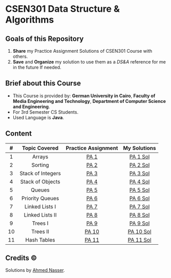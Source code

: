 # CSEN301 Data Structure & Algorithms

## Goals of this Repository
1. **Share** my Practice Assignment Solutions of CSEN301 Course with others.
2. **Save** and **Organize** my solution to use them as a *DS&A* reference for me in the future If needed.

## Brief about this Course

- This Course is provided by:
**German University in Cairo**,
**Faculty of Media Engineering and Technology**,
**Department of Computer Science and Engineering**.
- For 3rd Semester CS Students.
- Used Language is **Java**.

## Content

|  #  | Topic Covered     |  Practice Assignment      |  My Solutions      |
| :-: | :--------------:  |  :---------------------:  | :----------------: |
| 1   | Arrays            | [PA 1](PA-pdfs/PA1.pdf)   | [PA 1 Sol](PA1/)   |
| 2   | Sorting           | [PA 2](PA-pdfs/PA2.pdf)   | [PA 2 Sol](PA2/)   |
| 3   | Stack of Integers | [PA 3](PA-pdfs/PA3.pdf)   | [PA 3 Sol](PA3/)   |
| 4   | Stack of Objects  | [PA 4](PA-pdfs/PA4.pdf)   | [PA 4 Sol](PA4/)   |
| 5   | Queues            | [PA 5](PA-pdfs/PA5.pdf)   | [PA 5 Sol](PA5/)   |
| 6   | Priority Queues   | [PA 6](PA-pdfs/PA6.pdf)   | [PA 6 Sol](PA6/)   |
| 7   | Linked Lists I    | [PA 7](PA-pdfs/PA7.pdf)   | [PA 7 Sol](PA7/)   |
| 8   | Linked Lists II   | [PA 8](PA-pdfs/PA8.pdf)   | [PA 8 Sol](PA8/)   |
| 9   | Trees I           | [PA 9](PA-pdfs/PA9.pdf)   | [PA 9 Sol](PA9/)   |
| 10  | Trees II          | [PA 10](PA-pdfs/PA10.pdf) | [PA 10 Sol](PA10/) |
| 11  | Hash Tables       | [PA 11](PA-pdfs/PA11.pdf) | [PA 11 Sol](PA11/) |

## Credits ©
Solutions by [Ahmed Nasser](https://github.com/AhmedNasserG).